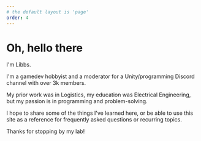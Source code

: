 ```yaml
---
# the default layout is 'page'
order: 4
---
```


# Oh, hello there

I'm Libbs.

I'm a gamedev hobbyist and a moderator for a Unity/programming Discord channel with over 3k members.

My prior work was in Logistics, my education was Electrical Engineering, but my passion is in programming and problem-solving.

I hope to share some of the things I've learned here, or be able to use this site as a reference for frequently asked questions or recurring topics.

Thanks for stopping by my lab!
